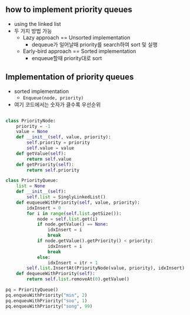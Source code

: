## how to implement priority queues
- using the linked list
- 두 가지 방법 가능
    - Lazy approach == Unsorted implementation
        - dequeue가 일어날때 priority를 search하여 sort 및 실행
    - Early-bird approach == Sorted implementation
        - enqueue할때 priority대로 sort

## Implementation of priority queues
- sorted implementation
    -  `Enqueue(node, priority)`
- 여기 코드에서는 숫자가 클수록 우선순위

```python

class PriorityNode:
    priority = -1
    value = None
    def __init__(self, value, priority):
        self.priority = priority
        self.value = value
    def getValue(self):
        return self.value
    def getPriority(self):
        return self.priority

class PriorityQueue:
    list = None
    def __init__(self):
        self.list = SinglyLinkedList()
    def euqueueWithPriority(self, value, priority):
        idxInsert = 0
        for i in range(self.list.getSize()):
            node = self.list.get(i)
            if node.getValue() == None:
                idxInsert = i
                break
            if node.getValue().getPriority() < priority:
                idxInsert = i
                break
            else:
                idxInsert = itr + 1
        self.list.InsertAt(PriorityNode(value, priority), idxInsert)
    def dequeueWithPriority(self):
        return self.list.removeAt(0).getValue()

pq = PriorityQueue()
pq.enqueuWithPriority("min", 2)
pq.enqueuWithPriority("soo", 1)
pq.enqueuWithPriority("song", 99)

```